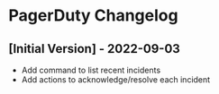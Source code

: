 # PagerDuty Changelog

## [Initial Version] - 2022-09-03

- Add command to list recent incidents
- Add actions to acknowledge/resolve each incident
